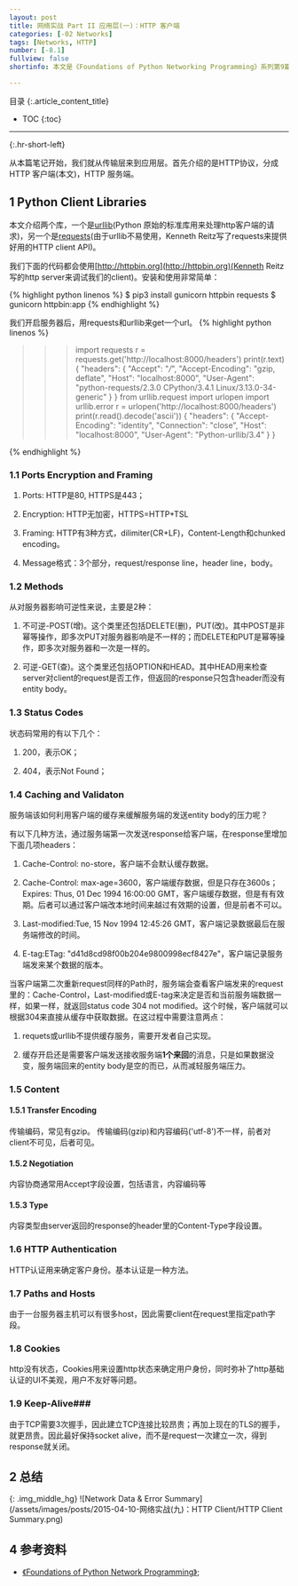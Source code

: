 ```yaml
---
layout: post
title: 网络实战 Part II 应用层(一)：HTTP 客户端
categories: [-02 Networks]
tags: [Networks, HTTP]
number: [-8.1]
fullview: false
shortinfo: 本文是《Foundations of Python Networking Programming》系列第9篇笔记《HTTP 客户端》。

---
```

目录
{:.article_content_title}


* TOC
{:toc}

---
{:.hr-short-left}

从本篇笔记开始，我们就从传输层来到应用层。首先介绍的是HTTP协议，分成HTTP 客户端(本文)，HTTP 服务端。

## 1 Python Client Libraries ##

本文介绍两个库，一个是[urllib](https://docs.python.org/3/library/urllib.html)(Python 原始的标准库用来处理http客户端的请求)，另一个是[requests](http://docs.python-requests.org/en/master/)(由于urllib不易使用，Kenneth Reitz写了requests来提供好用的HTTP client API)。

我们下面的代码都会使用[http://httpbin.org](http://httpbin.org)(Kenneth Reitz写的http server来调试我们的client)。安装和使用非常简单：

{% highlight python linenos %}
$ pip3 install gunicorn httpbin requests
$ gunicorn httpbin:app
{% endhighlight %}

我们开启服务器后，用requests和urllib来get一个url。
{% highlight python linenos %}
>>> import requests
>>> r = requests.get('http://localhost:8000/headers')
>>> print(r.text)
{
  "headers": {
    "Accept": "*/*",
    "Accept-Encoding": "gzip, deflate",
    "Host": "localhost:8000",
    "User-Agent": "python-requests/2.3.0 CPython/3.4.1 Linux/3.13.0-34-generic"
} }
>>> from urllib.request import urlopen
>>> import urllib.error
>>> r = urlopen('http://localhost:8000/headers')
>>> print(r.read().decode('ascii'))
{
  "headers": {
    "Accept-Encoding": "identity",
    "Connection": "close",
    "Host": "localhost:8000",
    "User-Agent": "Python-urllib/3.4"
} }

{% endhighlight %}

### 1.1 Ports Encryption and Framing ###

1. Ports: HTTP是80, HTTPS是443；

2. Encryption: HTTP无加密，HTTPS=HTTP+TSL

3. Framing: HTTP有3种方式，dilimiter(CR+LF)，Content-Length和chunked encoding。

4. Message格式：3个部分，request/response line，header line，body。

### 1.2 Methods ###

从对服务器影响可逆性来说，主要是2种：

1. 不可逆-POST(增)。这个类里还包括DELETE(删)，PUT(改)。其中POST是非幂等操作，即多次PUT对服务器影响是不一样的；而DELETE和PUT是幂等操作，即多次对服务器和一次是一样的。

2. 可逆-GET(查)。这个类里还包括OPTION和HEAD。其中HEAD用来检查server对client的request是否工作，但返回的response只包含header而没有entity body。

### 1.3 Status Codes ###

状态码常用的有以下几个：

1. 200，表示OK；

2. 404，表示Not Found；

### 1.4 Caching and Validaton ###

服务端该如何利用客户端的缓存来缓解服务端的发送entity body的压力呢？

有以下几种方法，通过服务端第一次发送response给客户端，在response里增加下面几项headers：

1. Cache-Control: no-store，客户端不会默认缓存数据。

2. Cache-Control: max-age=3600，客户端缓存数据，但是只存在3600s；Expires: Thus, 01 Dec 1994 16:00:00 GMT，客户端缓存数据，但是有有效期。后者可以通过客户端改本地时间来越过有效期的设置，但是前者不可以。

3. Last-modified:Tue, 15 Nov 1994 12:45:26 GMT，客户端记录数据最后在服务端修改的时间。

4. E-tag:ETag: "d41d8cd98f00b204e9800998ecf8427e"，客户端记录服务端发来某个数据的版本。

当客户端第二次重新request同样的Path时，服务端会查看客户端发来的request里的：Cache-Control，Last-modified或E-tag来决定是否和当前服务端数据一样，如果一样，就返回status code 304 not modified。这个时候，客户端就可以根据304来直接从缓存中获取数据。在这过程中需要注意两点：

1. requets或urllib不提供缓存服务，需要开发者自己实现。

2. 缓存开启还是需要客户端发送接收服务端**1个来回**的消息，只是如果数据没变，服务端回来的entity body是空的而已，从而减轻服务端压力。


### 1.5 Content ###

#### 1.5.1 Transfer Encoding ####

传输编码，常见有gzip。
传输编码(gzip)和内容编码('utf-8')不一样，前者对client不可见，后者可见。

#### 1.5.2 Negotiation ####

内容协商通常用Accept字段设置，包括语言，内容编码等

#### 1.5.3 Type ####

内容类型由server返回的response的header里的Content-Type字段设置。

### 1.6 HTTP Authentication ###

HTTP认证用来确定客户身份。基本认证是一种方法。

### 1.7 Paths and Hosts ###

由于一台服务器主机可以有很多host，因此需要client在request里指定path字段。

### 1.8 Cookies ###

http没有状态，Cookies用来设置http状态来确定用户身份，同时弥补了http基础认证的UI不美观，用户不友好等问题。

### 1.9 Keep-Alive###

由于TCP需要3次握手，因此建立TCP连接比较昂贵；再加上现在的TLS的握手，就更昂贵。因此最好保持socket alive，而不是request一次建立一次，得到response就关闭。

## 2 总结 ##


{: .img_middle_hg}
![Network Data & Error Summary](/assets/images/posts/2015-04-10-网络实战(九)：HTTP Client/HTTP Client Summary.png)

## 4 参考资料 ##

- [《Foundations of Python Network Programming》](https://www.amazon.com/Foundations-Python-Network-Programming-Brandon/dp/1430258543/ref=sr_1_1/159-7715257-2675343?s=books&ie=UTF8&qid=1474899055&sr=1-1&keywords=foundations+of+python+network+programming);





